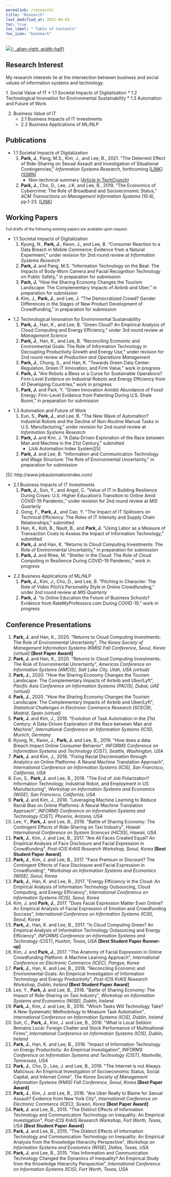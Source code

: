 ```yaml
---
permalink: /research/
title: "Research"
last_modified_at: 2021-04-01
toc: true
toc_label: " Table of Contents"
toc_icon: "bookmark"
---
```


[![](/assets/images/you_are_here2.jpg){: .align-right .width-half}](title: "Source: mostlyharmlesseconometrics.com")


## Research Interest
<p>My research interests lie at the intersection between business and social values of information systems and technology.</p>
1. Social Value of IT
	* 1.1 Societal Impacts of Digitalization
	* 1.2 Technological Innovation for Environmental Sustainability
	* 1.3 Automation and Future of Work

2. Business Value of IT
	* 2.1 Business Impacts of IT Investments
	* 2.2 Business Applications of ML/NLP



## Publications
* 1.1 Societal Impacts of Digitalization
	1. **Park, J.**, Pang, M.S., Kim, J., and Lee, B., 2021. "The Deterrent Effect of Ride-Sharing on Sexual Assault and Investigation of Situational Contingencies," *Information Systems Research*, forthcoming [[LINK][1]][[SSRN][2]]
		* Non-technical summary ([Article in TechCrunch][3])
	2. **Park, J.**, Cho, D., Lee, J.K. and Lee, B., 2019. “The Economics of Cybercrime: The Role of Broadband and Socioeconomic Status,” *ACM Transactions on Management Information Systems* (10:4), pp.1-23. [[LINK][4]]

[1]: https://pubsonline.informs.org/doi/10.1287/isre.2020.0978
[2]: https://papers.ssrn.com/sol3/papers.cfm?abstract_id=2951138
[3]: https://techcrunch.com/2020/11/05/study-shows-cities-with-ride-hailing-services-report-lower-rates-of-sexual-assault/
[4]: https://dl.acm.org/doi/abs/10.1145/3351159



## Working Papers
<sub>Full drafts of the following working papers are available upon request.</sub>

* 1.1 Societal Impacts of Digitalization
	1. Kyung, N., **Park, J.**, Kwon, J., and Lee, B. “Consumer Reaction to a Data Breach in Mobile Commerce: Evidence from a Natural Experiment,” under revision for 2nd round review at *Information Systems Research*
	2. **Park, J.** and Pang, M.S. “Information Technology on the Beat: The Impacts of Body-Worn Camera and Facial Recognition Technology on Public Safety,” in preparation for submission
	3. **Park, J.** “How the Sharing Economy Changes the Tourism Landscape: The Complementary Impacts of Airbnb and Uber,” in preparation for submission
	4. Kim, J., **Park, J.**, and Lee, J. “The Democratized Crowd? Gender Differences in the Stages of New Product Development of Crowdfunding,” in preparation for submission
<p></p>

* 1.2 Technological Innovation for Environmental Sustainability
	1. **Park, J.**, Han, K., and Lee, B. “Green Cloud? An Empirical Analysis of Cloud Computing and Energy Efficiency,” under 3rd round review at *Management Science*
	2. **Park, J.**, Han, K., and Lee, B. “Reconciling Economic and Environmental Goals: The Role of Information Technology in Decoupling Productivity Growth and Energy Use,” under revision for 2nd round review at *Production and Operations Management*
	3. **Park, J.**, Chung, S., and Han, K. "Towards Green Data Center: Regulation, Green IT Innovation, and Firm Value,” work in progress
	4. **Park, J.** "Are Robots a Bless or a Curse for Sustainable Operations? Firm-Level Evidence on Industrial Robots and Energy Efficiency from 41 Developing Countries,” work in progress
	5. **Park, J.** and Park, Y. "Green Innovation Amidst Abundance of Fossil Energy: Firm-Level Evidence from Patenting During U.S. Shale Boom,” in preparation for submission
<p></p>

* 1.3 Automation and Future of Work
	1. Eun, S., **Park, J.**, and Lee, B. “The New Wave of Automation? Industrial Robots and the Decline of Non-Routine Manual Tasks in U.S. Manufacturing,” under revision for 2nd round review at *Information Systems Research*
	2. **Park, J.** and Kim, J. "A Data-Driven Exploration of the Race between Man and Machine in the 21st Century," submitted
		* [Job Automation Index System][5]
	3. **Park, J.** and Lee, B. "Information and Communication Technology and Wage Structure: The Role of Environmental Uncertainty," in preparation for submission
<p></p>
[5]: http://www.jobautomationindex.com/


* 2.1 Business Impacts of IT Investments
	1. **Park, J.**, Son, Y., and Angst, C. “Value of IT in Building Resilience During Crises: U.S. Higher Education’s Transition to Online Amid COVID-19 Pandemic,” under revision for 2nd round review at *MIS Quarterly*
	2. Gong, F., **Park, J.**, and Cao, Y. "The Impact of IT Spillovers on Technical Efficiency: The Roles of IT Intensity and Supply Chain Relationships," submitted
	3. Han, K., Koh, B., Nault, B., and **Park, J.** “Using Labor as a Measure of Transaction Costs to Assess the Impact of Information Technology,” submitted
	4. **Park, J.** and Han, K. “Returns to Cloud Computing Investments: The Role of Environmental Uncertainty,” in preparation for submission
	5. **Park, J.** and Rhee, M. "Shelter in the Cloud: The Role of Cloud Computing in Resilience During COVID-19 Pandemic,” work in progress
<p></p>

* 2.2 Business Applications of ML/NLP
	1. **Park, J.**, Kim, J., Cho, D., and Lee, B. “Pitching in Character: The Role of Video Pitch’s Personality Style in Online Crowdfunding,” under 2nd round review at *MIS Quarterly*
	2. **Park, J.** "Is Online Education the Future of Business Schools? Evidence from RateMyProfessors.com During COVID-19,” work in progress


## Conference Presentations
1. **Park, J.** and Han, K., 2020. "Returns to Cloud Computing Investments: The Role of Environmental Uncertainty", *The Korea Society of Management Information Systems (KMIS) Fall Conference, Seoul, Korea (virtual)* **[Best Paper Award]**
2. **Park, J.** and Han, K., 2020. "Returns to Cloud Computing Investments: The Role of Environmental Uncertainty", *Americas Conference on Information Systems (AMCIS), Salt Lake City, Utah, USA (virtual)*
3. **Park, J.**, 2020. "How the Sharing Economy Changes the Tourism Landscape: The Complementary Impacts of Airbnb and Uber/Lyft", *Pacific Asia Conference on Information Systems (PACIS), Dubai, UAE (virtual)*
4. **Park, J.**, 2020. "How the Sharing Economy Changes the Tourism Landscape: The Complementary Impacts of Airbnb and Uber/Lyft", *Statistical Challenges in Electronic Commerce Research (SCECR), Madrid, Spain (virtual)*
5. **Park, J.** and Kim, J., 2019. "Evolution of Task Automation in the 21st Century: A Data-Driven Exploration of the Race between Man and Machine", *International Conference on Information Systems (ICIS), Munich, Germany*
6. Kyung, N., Kwon, J., **Park, J.** and Lee, B., 2019. "How does a data Breach Impact Online Consumer Behavior", *INFORMS Conference on Information Systems and Technology (CIST), Seattle, Washington, USA*
7. **Park, J.** and Kim, J., 2018. "Fixing Racial Discrimination through Analytics on Online Platforms: A Neural Machine Translation Approach", *International Conference on Information Systems (ICIS), San Francisco, California, USA*
8.	Eun, S., **Park, J.** and Lee, B., 2018. "The End of Job Polarization? Information Technology, Industrial Robot, and Employment in US Manufacturing", *Workshop on Information Systems and Economics (WISE), San Francisco, California, USA*
9. **Park, J.** and Kim, J., 2018. "Leveraging Machine Learning to Reduce Racial Bias on Online Platforms: A Neural Machine Translation Approach", *INFORMS Conference on Information Systems and Technology (CIST), Phoenix, Arizona, USA*
10. Lee, Y., **Park, J.** and Lee, B., 2018. "Battle of Sharing Economy: The Contingent Effects of Ride-Sharing on Taxi Industry", *Hawaii International Conference on System Sciences (HICSS), Hawaii, USA*
11. **Park, J.**, Kim, J. and Lee, B., 2017. "Are All Faces Created Equal? An Empirical Analysis of Face Disclosure and Facial Expression in Crowdfunding", *Post-ICIS KrAIS Research Workshop, Seoul, Korea* **[Best Student Paper Award]**
12. **Park, J.**, Kim, J. and Lee, B., 2017. "Face Premium or Discount? The Contingent Effects of Face Disclosure and Facial Expression in Crowdfunding", **Workshop on Information Systems and Economics (WISE), Seoul, Korea*
13. **Park, J.**, Han, K. and Lee, B., 2017. "Energy Efficiency in the Cloud: An Empirical Analysis of Information Technology Outsourcing, Cloud Computing, and Energy Efficiency", *International Conference on Information Systems (ICIS), Seoul, Korea*
14. Kim, J. and **Park, J.**, 2017. "Does Facial Expression Matter Even Online? An Empirical Analysis of Facial Expression of Emotion and Crowdfunding Success", *International Conference on Information Systems (ICIS), Seoul, Korea*
15. **Park, J.**, Han, K. and Lee, B., 2017. "Is Cloud Computing Green? An Empirical Analysis of Information Technology Outsourcing and Energy Efficiency", *INFORMS Conference on Information Systems and Technology (CIST)*, *Huston, Texas, USA* **[Best Student Paper Runner-up]**
16. Kim, J. and **Park, J.**, 2017. "The Anatomy of Facial Expression in Online Crowdfunding Platform: A Machine Learning Approach", *International Conference on Electronic Commerce (ICEC), Pangyo, Korea*
17. **Park, J.**, Han, K. and Lee, B., 2016. "Reconciling Economic and Environmental Goals: An Empirical Investigation of Information Technology and Energy Productivity", *Post-ICIS KrAIS Research Workshop, Dublin, Ireland* **[Best Student Paper Award]**
18. Lee, Y., **Park, J.** and Lee, B., 2016. "Battle of Sharing Economy: The Impact of Ride-Sharing on Taxi Industry", *Workshop on Information Systems and Economics (WISE), Dublin, Ireland*
19. **Park, J.**, Kim, J. and Lee, B., 2016. "Which Tasks Will Technology Take? A New Systematic Methodology to Measure Task Automation", *International Conference on Information Systems (ICIS), Dublin, Ireland*
20. Suh, C., **Park, J.**, Kim, J. and Lee, B., 2016. "What is Local Seldom Remains Local: Foreign Chatter and Stock Performance of Multinational Firms", *International Conference on Information Systems (ICIS), Dublin, Ireland*
21. **Park, J.**, Han, K. and Lee, B., 2016. "Impact of Information Technology on Energy Productivity: An Empirical Investigation", *INFORMS Conference on Information Systems and Technology (CIST), Nashville, Tennessee, USA*
22. **Park, J.**, Cho, D., Lee, J. and Lee, B., 2016. "The Internet is not Always Malicious: An Empirical Investigation of Socioeconomic Status, Social Capital, and Internet Crime", *The Korea Society of Management Information Systems (KMIS) Fall Conference, Seoul, Korea* **[Best Paper Award]**
23. **Park, J.**, Kim, J. and Lee, B., 2016. "Are Uber Really to Blame for Sexual Assault? Evidence from New York City", *International Conference on Electronic Commerce (ICEC), Suwon, Korea* **[Best Paper Award]**
24. **Park, J.** and Lee, B., 2015. "The Distinct Effects of Information Technology and Communication Technology on Inequality: An Empirical Investigation", *Post-ICIS KrAIS Research Workshop, Fort Worth, Texas, USA* **[Best Student Paper Award]**
25. **Park, J.** and Lee, B., 2015. "The Distinct Effects of Information Technology and Communication Technology on Inequality: An Empirical Analysis from the Knowledge Hierarchy Perspective", *Workshop on Information Systems and Economics (WISE), Dallas, Texas, USA*
26. **Park, J.** and Lee, B., 2015. "Has Information and Communication Technology Changed the Dynamics of Inequality? An Empirical Study from the Knowledge Hierarchy Perspective", *International Conference on Information Systems (ICIS), Fort Worth, Texas, USA*
